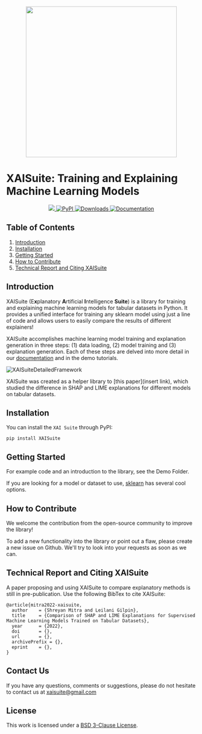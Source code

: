 <p align="center">
    <br>
    <img src="https://user-images.githubusercontent.com/66180831/209478341-a1b4d80b-dbcb-448c-a3e0-109e27590ec5.png" width="400"/>
    <br>
<p>

# XAISuite: Training and Explaining Machine Learning Models
<div align="center">
  <a href="#">
  <img src="https://img.shields.io/badge/Python-3.7, 3.8, 3.9, 3.10-blue">
  </a>
  
  <a href="https://pypi.python.org/pypi/XAISuite">
  <img alt="PyPI" src="https://img.shields.io/pypi/v/XAISuite"/>
  </a>
  
  <a href="https://pepy.tech/project/XAISuite">
  <img alt="Downloads" src="https://static.pepy.tech/badge/xaisuite">   
  </a>
  
  <a href="https://github.com/11301858/XAISuite">
  <img alt="Documentation" src="https://github.com/11301858/XAISuite/actions/workflows/docs.yml/badge.svg"/>
  </a>
  
  <!-- Some more badges to display, upon release
  <a href="https://arxiv.org/abs/2206.01612">
  <img alt="DOI" src="https://zenodo.org/badge/DOI/10.48550/ARXIV.2206.01612.svg"/>
  </a>
  -->
</div>

## Table of Contents
1. [Introduction](#introduction)
2. [Installation](#installation)
3. [Getting Started](#getting-started)
4. [How to Contribute](#how-to-contribute)
5. [Technical Report and Citing XAISuite](#technical-report-and-citing-xaisuite)


## Introduction

XAISuite (E<b>x</b>planatory <b>A</b>rtificial <b>I</b>ntelligence <b>Suite</b>) is a library for training and explaining machine learning models for tabular datasets in Python. It provides a unified interface for training any sklearn model using just a line of code and allows users to easily compare the results of different explainers!

XAISuite accomplishes machine learning model training and explanation generation in three steps: (1) data loading, (2) model training and (3)
explanation generation. Each of these steps are delved into more detail in our [documentation](https://11301858.github.io/XAISuite/v0.6.7-beta/index.html) and in the demo tutorials.


![XAISuiteDetailedFramework](https://user-images.githubusercontent.com/66180831/216538041-a744579a-2481-4307-889b-c7c8b0d7d604.png)



XAISuite was created as a helper library to [this paper](insert link), which studied the difference in SHAP and LIME explanations for different models on tabular datasets.

## Installation
You can install the ``XAI Suite`` through PyPI:

``
pip install XAISuite
``

## Getting Started

For example code and an introduction to the library, see the Demo Folder. 

If you are looking for a model or dataset to use, [sklearn](https://scikit-learn.org/stable/) has several cool options.


## How to Contribute

We welcome the contribution from the open-source community to improve the library!

To add a new functionality into the library or point out a flaw, please create a new issue on Github. We'll try to look into your requests as soon as we can. 

## Technical Report and Citing XAISuite
A paper proposing and using XAISuite to compare explanatory methods is still in pre-publication. Use the following BibTex to cite XAISuite:

```
@article{mitra2022-xaisuite,
  author    = {Shreyan Mitra and Leilani Gilpin},
  title     = {Comparison of SHAP and LIME Explanations for Supervised
Machine Learning Models Trained on Tabular Datasets},
  year      = {2022},
  doi       = {},
  url       = {},
  archivePrefix = {},
  eprint    = {},
}
```


## Contact Us
If you have any questions, comments or suggestions, please do not hesitate to contact us at xaisuite@gmail.com

## License

This work is licensed under a [BSD 3-Clause License](LICENSE). 
